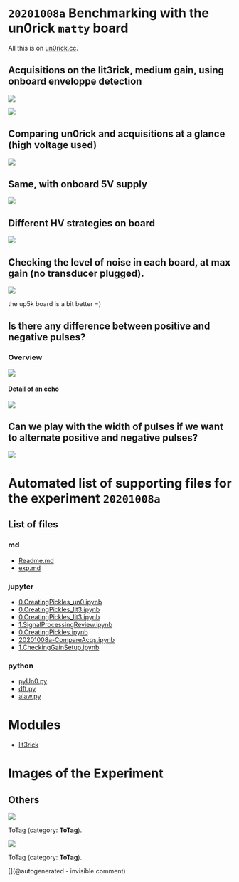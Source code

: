 # `20201008a` Benchmarking with the un0rick `matty` board

All this is on [un0rick.cc](http://un0rick.cc).

## Acquisitions on the lit3rick, medium gain, using onboard enveloppe detection

![](/lit3rick/20201008a/lit3rick_i2s/lit3_i2s.jpg)

![](/lit3rick/20201008a/lit3rick_i2s/lit3_i2s_detailed.jpg)

## Comparing un0rick and  acquisitions at a glance (high voltage used)

![](/lit3rick/20201008a/compare_maxgain_b_90V.jpg)

## Same, with onboard 5V supply

![](/lit3rick/20201008a/compare_maxgain.jpg)

## Different HV strategies on board

![](/lit3rick/20201008a/pulse_seq.jpg)

## Checking the level of noise in each board, at max gain (no transducer plugged).

![](/lit3rick/20201008a/compare_noise.jpg)

the up5k board is a bit better =)

## Is there any difference between positive and negative pulses?

### Overview

![](/lit3rick/20201008a/lit3rick_pos_neg.jpg)

#### Detail of an echo

![](/lit3rick/20201008a/lit3rick_pos_neg_detail.jpg)

## Can we play with the width of pulses if we want to alternate positive and negative pulses?

![](/lit3rick/20201008a/pulse_width.gif)


# Automated list of supporting files for the __experiment `20201008a`__

## List of files

### md

* [Readme.md](/lit3rick/20201008a/Readme.md)
* [exp.md](/lit3rick/20201008a/un0rick_50v/exp.md)


### jupyter

* [0.CreatingPickles_un0.ipynb](/lit3rick/20201008a/un0rick_50v/0.CreatingPickles_un0.ipynb)
* [0.CreatingPickles_lit3.ipynb](/lit3rick/20201008a/lit3rick_i2s/0.CreatingPickles_lit3.ipynb)
* [0.CreatingPickles_lit3.ipynb](/lit3rick/20201008a/lit3rick_5v/0.CreatingPickles_lit3.ipynb)
* [1.SignalProcessingReview.ipynb](/lit3rick/20201008a/lit3rick_i2s/1.SignalProcessingReview.ipynb)
* [0.CreatingPickles.ipynb](/lit3rick/20201008a/lit3rick_90V/0.CreatingPickles.ipynb)
* [20201008a-CompareAcqs.ipynb](/lit3rick/20201008a/20201008a-CompareAcqs.ipynb)
* [1.CheckingGainSetup.ipynb](/lit3rick/20201008a/lit3rick_5v/1.CheckingGainSetup.ipynb)


### python

* [pyUn0.py](/lit3rick/20201008a/un0rick_50v/pyUn0.py)
* [dft.py](/lit3rick/20201008a/lit3rick_i2s/dft.py)
* [alaw.py](/lit3rick/20201008a/lit3rick_i2s/alaw.py)





# Modules

* [lit3rick](/lit3rick/)




# Images of the Experiment

## Others

![](/lit3rick/20201008a/compare_maxgain_90V.jpg)

ToTag (category: __ToTag__).

![](/lit3rick/20201008a/pulse_seq.jpg)

ToTag (category: __ToTag__).










[](@autogenerated - invisible comment)